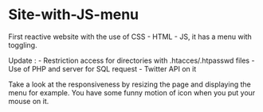 # Site-with-JS-menu
 First reactive website with the use of CSS - HTML - JS, it has a menu with toggling.
 
 Update :   - Restriction access for directories with .htacces/.htpasswd files
            - Use of PHP and server for SQL request
            - Twitter API on it

Take a look at the responsiveness by resizing the page and displaying the menu for example.
You have some funny motion of icon when you put your mouse on it.
